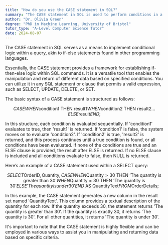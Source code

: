 ```yaml
---
title: "How do you use the CASE statement in SQL?"
summary: "The CASE statement in SQL is used to perform conditions in a query, similar to if-else statements in other programming languages."
author: "Dr. Olivia Green"
degree: "PhD in Machine Learning, University of Bristol"
tutor_type: "A-Level Computer Science Tutor"
date: 2024-08-07
---
```


The CASE statement in SQL serves as a means to implement conditional logic within a query, akin to if-else statements found in other programming languages.

Essentially, the CASE statement provides a framework for establishing if-then-else logic within SQL commands. It is a versatile tool that enables the manipulation and return of different data based on specified conditions. You can utilize it in any SQL statement or clause that permits a valid expression, such as SELECT, UPDATE, DELETE, or SET.

The basic syntax of a CASE statement is structured as follows:

$$
CASE
  WHEN \text{condition1} \text{ THEN result1}
  WHEN \text{condition2} \text{ THEN result2}
  \ldots
  ELSE \text{result}
END;
$$

In this structure, each condition is evaluated sequentially. If 'condition1' evaluates to true, then 'result1' is returned. If 'condition1' is false, the system moves on to evaluate 'condition2'. If 'condition2' is true, 'result2' is returned, and this process continues until a true condition is found, or all conditions have been evaluated. If none of the conditions are true and an ELSE clause is provided, the result after ELSE is returned. If no ELSE clause is included and all conditions evaluate to false, then NULL is returned.

Here’s an example of a CASE statement used within a SELECT query:

$$
SELECT \text{OrderID}, \text{Quantity},
CASE
  WHEN \text{Quantity} > 30 \text{ THEN 'The quantity is greater than 30'}
  WHEN \text{Quantity} = 30 \text{ THEN 'The quantity is 30'}
  ELSE 'The quantity is under 30'
END \text{ AS QuantityText}
FROM \text{OrderDetails};
$$

In this example, the CASE statement generates a new column in the result set named 'QuantityText'. This column provides a textual description of the quantity for each row. If the quantity exceeds $30$, the statement returns 'The quantity is greater than 30'. If the quantity is exactly $30$, it returns 'The quantity is 30'. For all other quantities, it returns 'The quantity is under 30'.

It's important to note that the CASE statement is highly flexible and can be employed in various ways to assist you in manipulating and returning data based on specific criteria.
    